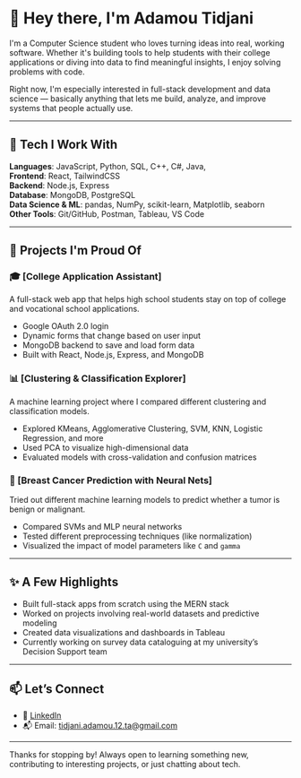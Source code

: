 # 👋 Hey there, I'm Adamou Tidjani

I'm a Computer Science student who loves turning ideas into real, working software. Whether it's building tools to help students with their college applications or diving into data to find meaningful insights, I enjoy solving problems with code.

Right now, I'm especially interested in full-stack development and data science — basically anything that lets me build, analyze, and improve systems that people actually use.

---

## 🧰 Tech I Work With

**Languages**: JavaScript, Python, SQL, C++, C#, Java,  
**Frontend**: React, TailwindCSS  
**Backend**: Node.js, Express  
**Database**: MongoDB, PostgreSQL  
**Data Science & ML**: pandas, NumPy, scikit-learn, Matplotlib, seaborn  
**Other Tools**: Git/GitHub, Postman, Tableau, VS Code

---

## 🚀 Projects I'm Proud Of

### 🎓 [College Application Assistant]
A full-stack web app that helps high school students stay on top of college and vocational school applications.

- Google OAuth 2.0 login  
- Dynamic forms that change based on user input  
- MongoDB backend to save and load form data  
- Built with React, Node.js, Express, and MongoDB

### 📊 [Clustering & Classification Explorer]
A machine learning project where I compared different clustering and classification models.

- Explored KMeans, Agglomerative Clustering, SVM, KNN, Logistic Regression, and more  
- Used PCA to visualize high-dimensional data  
- Evaluated models with cross-validation and confusion matrices

### 🧠 [Breast Cancer Prediction with Neural Nets]
Tried out different machine learning models to predict whether a tumor is benign or malignant.

- Compared SVMs and MLP neural networks  
- Tested different preprocessing techniques (like normalization)  
- Visualized the impact of model parameters like `C` and `gamma`

---

## ✨ A Few Highlights

- Built full-stack apps from scratch using the MERN stack  
- Worked on projects involving real-world datasets and predictive modeling  
- Created data visualizations and dashboards in Tableau  
- Currently working on survey data cataloguing at my university’s Decision Support team

---

## 📫 Let’s Connect

- 💼 [LinkedIn](https://www.linkedin.com/in/atidjani/)   
- 📬 Email: tidjani.adamou.12.ta@gmail.com

---

Thanks for stopping by! Always open to learning something new, contributing to interesting projects, or just chatting about tech.
